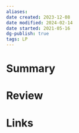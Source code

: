 ```yaml
---
aliases: 
date created: 2023-12-08
date modified: 2024-02-14
date started: 2021-05-16
dg-publish: true
tags: LP
---
```


# Summary

# Review

# Links
